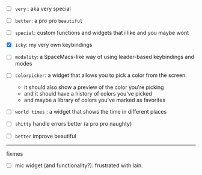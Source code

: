 
- [ ] `very` : aka very special
- [ ] `better`: a pro pro `beautiful`
- [ ] `special`: custom functions and widgets that i like and you maybe wont
- [x] `icky`: my very own keybindings
- [ ] `modality`: a SpaceMacs-like way of using leader-based keybindings and modes

- [ ] `colorpicker`: a widget that allows you to pick a color from the screen.
  - it should also show a preview of the color you're picking
  - and it should have a history of colors you've picked
  - and maybe a library of colors you've marked as favorites
- [ ] `world times` : a widget that shows the time in different places

- [ ] `shitty` handle errors better (a pro pro naughty)
- [ ] `better` improve beautiful

---

fixmes

- [ ] mic widget (and functionality?). frustrated with lain.
